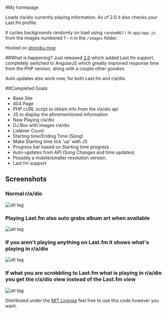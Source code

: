 #My homepage

Loads r/a/dio currently playing information. As of 2.0 it also checks your Last.fm profile.

It cycles backgrounds randomly on load using `randomBG()` in `app/app.js` from the images numbered 1 - n in the `/images` folder.

Hosted on [shinobu.moe](shinobu.moe)

##What is happening?
Just released [2.0](https://github.com/Zyst/shinobu.moe/releases/tag/2.0) which added Last.fm support, completely switched to AngularJS which greatly improved response time from the PHP version, along with a couple other goodies.

Auto updates also work now, for both Last.fm and r/a/dio

##Completed Goals:
<ul>
    <li>Base Site</li>
    <li>404 Page</li>
    <li>PHP cURL script to obtain info from the r/a/dio api</li>
    <li>JS to display the aforementioned information</li>
    <li>Now Playing r/a/dio</li>
    <li>DJ Box with images r/a/dio</li>
    <li>Listener Count</li>
    <li>Starting time/Ending Time (Song)</li>
    <li>Make Starting time tick 'up' with JS</li>
    <li>Progress bar based on Starting time progress</li>
    <li>Auto-updates from API (Song Changes and time updates)</li>
    <li>Possibly a mobile/smaller resolution version.</li>
    <li>Last.fm support</li>
</ul>


## Screenshots
### Normal r/a/dio
![alt tag](http://puu.sh/n14OX/2685d8ba62.jpg)

### Playing Last.fm also auto grabs album art when available
![alt tag](http://puu.sh/n14TQ/6bdbab9917.jpg)

### If you aren't playing anything on Last.fm it shows what's playing in r/a/dio
![alt tag](http://puu.sh/n15cG/2d3f7995a9.jpg)

### If what you are scrobbling to Last.fm what is playing in r/a/dio you get the r/a/dio view instead of the Last.fm view
![alt tag](http://puu.sh/n15mc/0a6f83fdfe.jpg)

Distributed under the [MIT License](http://opensource.org/licenses/MIT) feel free to use this code however you want.
